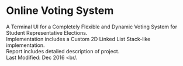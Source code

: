 # Online Voting System
A Terminal UI for a Completely Flexible and Dynamic Voting System for Student Representative Elections. <br/>
Implementation includes a Custom 2D Linked List Stack-like implementation. <br/>
Report includes detailed description of project. <br/>
Last Modified: Dec 2016 <br/.
